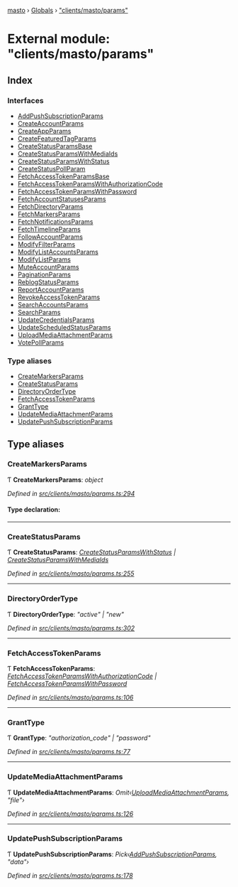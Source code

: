 [masto](../README.md) › [Globals](../globals.md) › ["clients/masto/params"](_clients_masto_params_.md)

# External module: "clients/masto/params"

## Index

### Interfaces

* [AddPushSubscriptionParams](../interfaces/_clients_masto_params_.addpushsubscriptionparams.md)
* [CreateAccountParams](../interfaces/_clients_masto_params_.createaccountparams.md)
* [CreateAppParams](../interfaces/_clients_masto_params_.createappparams.md)
* [CreateFeaturedTagParams](../interfaces/_clients_masto_params_.createfeaturedtagparams.md)
* [CreateStatusParamsBase](../interfaces/_clients_masto_params_.createstatusparamsbase.md)
* [CreateStatusParamsWithMediaIds](../interfaces/_clients_masto_params_.createstatusparamswithmediaids.md)
* [CreateStatusParamsWithStatus](../interfaces/_clients_masto_params_.createstatusparamswithstatus.md)
* [CreateStatusPollParam](../interfaces/_clients_masto_params_.createstatuspollparam.md)
* [FetchAccessTokenParamsBase](../interfaces/_clients_masto_params_.fetchaccesstokenparamsbase.md)
* [FetchAccessTokenParamsWithAuthorizationCode](../interfaces/_clients_masto_params_.fetchaccesstokenparamswithauthorizationcode.md)
* [FetchAccessTokenParamsWithPassword](../interfaces/_clients_masto_params_.fetchaccesstokenparamswithpassword.md)
* [FetchAccountStatusesParams](../interfaces/_clients_masto_params_.fetchaccountstatusesparams.md)
* [FetchDirectoryParams](../interfaces/_clients_masto_params_.fetchdirectoryparams.md)
* [FetchMarkersParams](../interfaces/_clients_masto_params_.fetchmarkersparams.md)
* [FetchNotificationsParams](../interfaces/_clients_masto_params_.fetchnotificationsparams.md)
* [FetchTimelineParams](../interfaces/_clients_masto_params_.fetchtimelineparams.md)
* [FollowAccountParams](../interfaces/_clients_masto_params_.followaccountparams.md)
* [ModifyFilterParams](../interfaces/_clients_masto_params_.modifyfilterparams.md)
* [ModifyListAccountsParams](../interfaces/_clients_masto_params_.modifylistaccountsparams.md)
* [ModifyListParams](../interfaces/_clients_masto_params_.modifylistparams.md)
* [MuteAccountParams](../interfaces/_clients_masto_params_.muteaccountparams.md)
* [PaginationParams](../interfaces/_clients_masto_params_.paginationparams.md)
* [ReblogStatusParams](../interfaces/_clients_masto_params_.reblogstatusparams.md)
* [ReportAccountParams](../interfaces/_clients_masto_params_.reportaccountparams.md)
* [RevokeAccessTokenParams](../interfaces/_clients_masto_params_.revokeaccesstokenparams.md)
* [SearchAccountsParams](../interfaces/_clients_masto_params_.searchaccountsparams.md)
* [SearchParams](../interfaces/_clients_masto_params_.searchparams.md)
* [UpdateCredentialsParams](../interfaces/_clients_masto_params_.updatecredentialsparams.md)
* [UpdateScheduledStatusParams](../interfaces/_clients_masto_params_.updatescheduledstatusparams.md)
* [UploadMediaAttachmentParams](../interfaces/_clients_masto_params_.uploadmediaattachmentparams.md)
* [VotePollParams](../interfaces/_clients_masto_params_.votepollparams.md)

### Type aliases

* [CreateMarkersParams](_clients_masto_params_.md#createmarkersparams)
* [CreateStatusParams](_clients_masto_params_.md#createstatusparams)
* [DirectoryOrderType](_clients_masto_params_.md#directoryordertype)
* [FetchAccessTokenParams](_clients_masto_params_.md#fetchaccesstokenparams)
* [GrantType](_clients_masto_params_.md#granttype)
* [UpdateMediaAttachmentParams](_clients_masto_params_.md#updatemediaattachmentparams)
* [UpdatePushSubscriptionParams](_clients_masto_params_.md#updatepushsubscriptionparams)

## Type aliases

###  CreateMarkersParams

Ƭ **CreateMarkersParams**: *object*

*Defined in [src/clients/masto/params.ts:294](https://github.com/neet/masto.js/blob/b9f6bdd/src/clients/masto/params.ts#L294)*

#### Type declaration:

___

###  CreateStatusParams

Ƭ **CreateStatusParams**: *[CreateStatusParamsWithStatus](../interfaces/_clients_masto_params_.createstatusparamswithstatus.md) | [CreateStatusParamsWithMediaIds](../interfaces/_clients_masto_params_.createstatusparamswithmediaids.md)*

*Defined in [src/clients/masto/params.ts:255](https://github.com/neet/masto.js/blob/b9f6bdd/src/clients/masto/params.ts#L255)*

___

###  DirectoryOrderType

Ƭ **DirectoryOrderType**: *"active" | "new"*

*Defined in [src/clients/masto/params.ts:302](https://github.com/neet/masto.js/blob/b9f6bdd/src/clients/masto/params.ts#L302)*

___

###  FetchAccessTokenParams

Ƭ **FetchAccessTokenParams**: *[FetchAccessTokenParamsWithAuthorizationCode](../interfaces/_clients_masto_params_.fetchaccesstokenparamswithauthorizationcode.md) | [FetchAccessTokenParamsWithPassword](../interfaces/_clients_masto_params_.fetchaccesstokenparamswithpassword.md)*

*Defined in [src/clients/masto/params.ts:106](https://github.com/neet/masto.js/blob/b9f6bdd/src/clients/masto/params.ts#L106)*

___

###  GrantType

Ƭ **GrantType**: *"authorization_code" | "password"*

*Defined in [src/clients/masto/params.ts:77](https://github.com/neet/masto.js/blob/b9f6bdd/src/clients/masto/params.ts#L77)*

___

###  UpdateMediaAttachmentParams

Ƭ **UpdateMediaAttachmentParams**: *Omit‹[UploadMediaAttachmentParams](../interfaces/_clients_masto_params_.uploadmediaattachmentparams.md), "file"›*

*Defined in [src/clients/masto/params.ts:126](https://github.com/neet/masto.js/blob/b9f6bdd/src/clients/masto/params.ts#L126)*

___

###  UpdatePushSubscriptionParams

Ƭ **UpdatePushSubscriptionParams**: *Pick‹[AddPushSubscriptionParams](../interfaces/_clients_masto_params_.addpushsubscriptionparams.md), "data"›*

*Defined in [src/clients/masto/params.ts:178](https://github.com/neet/masto.js/blob/b9f6bdd/src/clients/masto/params.ts#L178)*
